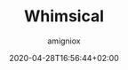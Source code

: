 ---
title: "Whimsical"
images: # Create a folder in /static/images/tools that has the same name as this current markdown file and place the images there. We only need the file name here. If this is not clear, please refer to existing tools as references.
  - path: whimsical.com_flowcharts.png
  - path: whimsical.com_mind-maps.png
  - path: whimsical.com_pricing.png
  - path: whimsical.com_sticky-notes.png
categories:
  - Project Management
  - Publishing and Sharing
tags:
  - Visualization
  - Presentation
  - References and Journals
links:
  - name: whimsical
    link: https://whimsical.com/
summary: Visual workspace, online tool for quick diagrams
features:
  - minimal steps to access the workspace (with Gmail)
  - all-in-one place for architecture diagram, mind map, notes, UI design
  - quicker response compared with other online tools
platforms:
  - Web
fields:
  - Computer Science
plans:
makers: # the makers of the tool
author: amigniox   # the person who submitted this tool to KausalFlow
date: 2020-04-28T16:56:44+02:00
draft: false
---